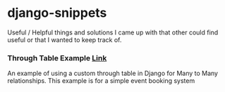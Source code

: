 # django-snippets

Useful / Helpful things and solutions I came up with that other could find useful or that I wanted to keep track of.

### Through Table Example [Link](https://github.com/j-full/django-snippets/blob/main/through-table-example-models.py)
An example of using a custom through table in Django for Many to Many relationships. This example is for a simple event booking system
